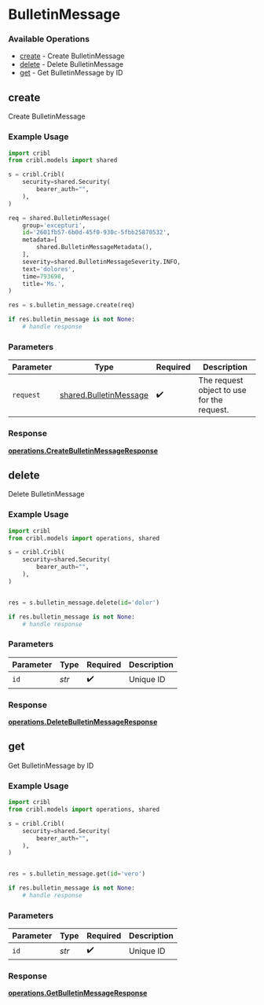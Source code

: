 # BulletinMessage

### Available Operations

* [create](#create) - Create BulletinMessage
* [delete](#delete) - Delete BulletinMessage
* [get](#get) - Get BulletinMessage by ID

## create

Create BulletinMessage

### Example Usage

```python
import cribl
from cribl.models import shared

s = cribl.Cribl(
    security=shared.Security(
        bearer_auth="",
    ),
)

req = shared.BulletinMessage(
    group='excepturi',
    id='2601fb57-6b0d-45f0-930c-5fbb25870532',
    metadata=[
        shared.BulletinMessageMetadata(),
    ],
    severity=shared.BulletinMessageSeverity.INFO,
    text='dolores',
    time=793698,
    title='Ms.',
)

res = s.bulletin_message.create(req)

if res.bulletin_message is not None:
    # handle response
```

### Parameters

| Parameter                                                        | Type                                                             | Required                                                         | Description                                                      |
| ---------------------------------------------------------------- | ---------------------------------------------------------------- | ---------------------------------------------------------------- | ---------------------------------------------------------------- |
| `request`                                                        | [shared.BulletinMessage](../../models/shared/bulletinmessage.md) | :heavy_check_mark:                                               | The request object to use for the request.                       |


### Response

**[operations.CreateBulletinMessageResponse](../../models/operations/createbulletinmessageresponse.md)**


## delete

Delete BulletinMessage

### Example Usage

```python
import cribl
from cribl.models import operations, shared

s = cribl.Cribl(
    security=shared.Security(
        bearer_auth="",
    ),
)


res = s.bulletin_message.delete(id='dolor')

if res.bulletin_message is not None:
    # handle response
```

### Parameters

| Parameter          | Type               | Required           | Description        |
| ------------------ | ------------------ | ------------------ | ------------------ |
| `id`               | *str*              | :heavy_check_mark: | Unique ID          |


### Response

**[operations.DeleteBulletinMessageResponse](../../models/operations/deletebulletinmessageresponse.md)**


## get

Get BulletinMessage by ID

### Example Usage

```python
import cribl
from cribl.models import operations, shared

s = cribl.Cribl(
    security=shared.Security(
        bearer_auth="",
    ),
)


res = s.bulletin_message.get(id='vero')

if res.bulletin_message is not None:
    # handle response
```

### Parameters

| Parameter          | Type               | Required           | Description        |
| ------------------ | ------------------ | ------------------ | ------------------ |
| `id`               | *str*              | :heavy_check_mark: | Unique ID          |


### Response

**[operations.GetBulletinMessageResponse](../../models/operations/getbulletinmessageresponse.md)**

